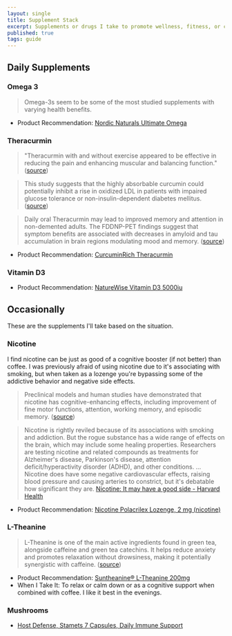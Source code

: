 ```yaml
---
layout: single
title: Supplement Stack
excerpt: Supplements or drugs I take to promote wellness, fitness, or cognition, along with why I take them.
published: true
tags: guide
---
```


## Daily Supplements

### Omega 3

> Omega-3s seem to be some of the most studied supplements with varying health benefits. 

- Product Recommendation: [Nordic Naturals Ultimate Omega](https://amzn.to/3b1wk09)

### Theracurmin

> "Theracurmin with and without exercise appeared to be effective in reducing the pain and enhancing muscular and balancing function." ([source](https://www.ncbi.nlm.nih.gov/pmc/articles/PMC5747204/))

> This study suggests that the highly absorbable curcumin could potentially inhibit a rise in oxidized LDL in patients with impaired glucose tolerance or non-insulin-dependent diabetes mellitus. ([source](https://pubmed.ncbi.nlm.nih.gov/31871950/))

> Daily oral Theracurmin may lead to improved memory and attention in non-demented adults. The FDDNP-PET findings suggest that symptom benefits are associated with decreases in amyloid and tau accumulation in brain regions modulating mood and memory. ([source](https://pubmed.ncbi.nlm.nih.gov/29246725/))

- Product Recommendation: [CurcuminRich Theracurmin](https://amzn.to/3qkcgfW)

### Vitamin D3

- Product Recommendation: [NatureWise Vitamin D3 5000iu](https://amzn.to/3pf39LQ)

## Occasionally

These are the supplements I'll take based on the situation.

### Nicotine

I find nicotine can be just as good of a cognitive booster (if not better) than coffee. I was previously afraid of using nicotine due to it's associating with smoking, but when taken as a lozenge you're bypassing some of the addictive behavior and negative side effects. 

> Preclinical models and human studies have demonstrated that nicotine has cognitive-enhancing effects, including improvement of fine motor functions, attention, working memory, and episodic memory. ([source](https://www.ncbi.nlm.nih.gov/pmc/articles/PMC6018192/))

> Nicotine is rightly reviled because of its associations with smoking and addiction. But the rogue substance has a wide range of effects on the brain, which may include some healing properties. Researchers are testing nicotine and related compounds as treatments for Alzheimer's disease, Parkinson's disease, attention deficit/hyperactivity disorder (ADHD), and other conditions. ... Nicotine does have some negative cardiovascular effects, raising blood pressure and causing arteries to constrict, but it's debatable how significant they are. [Nicotine: It may have a good side - Harvard Health](https://www.health.harvard.edu/newsletter_article/Nicotine_It_may_have_a_good_side)

- Product Recommendation: [Nicotine Polacrilex Lozenge, 2 mg (nicotine)](https://amzn.to/2NoQKb6)

### L-Theanine

> L-Theanine is one of the main active ingredients found in green tea, alongside caffeine and green tea catechins. It helps reduce anxiety and promotes relaxation without drowsiness, making it potentially synergistic with caffeine. ([source](https://examine.com/supplements/theanine/))

- Product Recommendation:  [Suntheanine® L-Theanine 200mg](https://amzn.to/2Nkgbe0)
- When I Take It: To relax or calm down or as a cognitive support when combined with coffee. I like it best in the evenings. 

### Mushrooms

- [Host Defense, Stamets 7 Capsules, Daily Immune Support](https://amzn.to/2Oq2gU1)